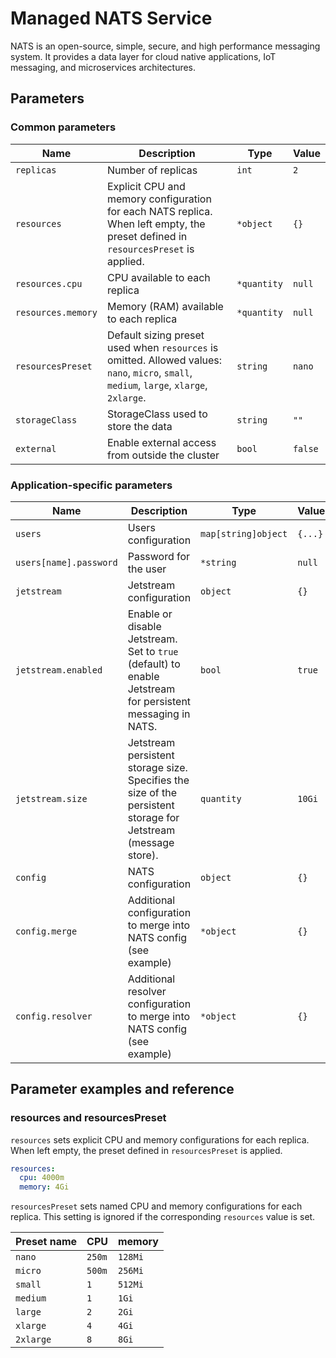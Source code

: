 # Managed NATS Service

NATS is an open-source, simple, secure, and high performance messaging system.
It provides a data layer for cloud native applications, IoT messaging, and microservices architectures.

## Parameters

### Common parameters

| Name               | Description                                                                                                                               | Type        | Value   |
| ------------------ | ----------------------------------------------------------------------------------------------------------------------------------------- | ----------- | ------- |
| `replicas`         | Number of replicas                                                                                                                        | `int`       | `2`     |
| `resources`        | Explicit CPU and memory configuration for each NATS replica. When left empty, the preset defined in `resourcesPreset` is applied.         | `*object`   | `{}`    |
| `resources.cpu`    | CPU available to each replica                                                                                                             | `*quantity` | `null`  |
| `resources.memory` | Memory (RAM) available to each replica                                                                                                    | `*quantity` | `null`  |
| `resourcesPreset`  | Default sizing preset used when `resources` is omitted. Allowed values: `nano`, `micro`, `small`, `medium`, `large`, `xlarge`, `2xlarge`. | `string`    | `nano`  |
| `storageClass`     | StorageClass used to store the data                                                                                                       | `string`    | `""`    |
| `external`         | Enable external access from outside the cluster                                                                                           | `bool`      | `false` |


### Application-specific parameters

| Name                   | Description                                                                                                    | Type                | Value   |
| ---------------------- | -------------------------------------------------------------------------------------------------------------- | ------------------- | ------- |
| `users`                | Users configuration                                                                                            | `map[string]object` | `{...}` |
| `users[name].password` | Password for the user                                                                                          | `*string`           | `null`  |
| `jetstream`            | Jetstream configuration                                                                                        | `object`            | `{}`    |
| `jetstream.enabled`    | Enable or disable Jetstream. Set to `true` (default) to enable Jetstream for persistent messaging in NATS.     | `bool`              | `true`  |
| `jetstream.size`       | Jetstream persistent storage size. Specifies the size of the persistent storage for Jetstream (message store). | `quantity`          | `10Gi`  |
| `config`               | NATS configuration                                                                                             | `object`            | `{}`    |
| `config.merge`         | Additional configuration to merge into NATS config (see example)                                               | `*object`           | `{}`    |
| `config.resolver`      | Additional resolver configuration to merge into NATS config (see example)                                      | `*object`           | `{}`    |


## Parameter examples and reference

### resources and resourcesPreset

`resources` sets explicit CPU and memory configurations for each replica.
When left empty, the preset defined in `resourcesPreset` is applied.

```yaml
resources:
  cpu: 4000m
  memory: 4Gi
```

`resourcesPreset` sets named CPU and memory configurations for each replica.
This setting is ignored if the corresponding `resources` value is set.

| Preset name | CPU    | memory  |
|-------------|--------|---------|
| `nano`      | `250m` | `128Mi` |
| `micro`     | `500m` | `256Mi` |
| `small`     | `1`    | `512Mi` |
| `medium`    | `1`    | `1Gi`   |
| `large`     | `2`    | `2Gi`   |
| `xlarge`    | `4`    | `4Gi`   |
| `2xlarge`   | `8`    | `8Gi`   |

